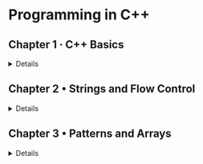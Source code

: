 # Programming in C++

## Chapter 1 · C++ Basics

<details>

<summary>Details</summary>

### Introduction to C++

- [Hello World](./Chapter%201%3A%20C%2B%2B%20Basics/1.%20Introduction%20to%20C%2B%2B/01.Hello%20World.cpp)
- [Print Two Lines](./Chapter%201%3A%20C%2B%2B%20Basics/1.%20Introduction%20to%20C%2B%2B/02.Print%20Two%20Lines.cpp)

### Variables

- [String to Integer](./Chapter%201%3A%20C%2B%2B%20Basics/2.Variables/String%20to%20Integer.cpp)
- [String to Boolean](./Chapter%201%3A%20C%2B%2B%20Basics/2.Variables/String%20to%20Boolean.cpp)
- [Integer to string](./Chapter%201%3A%20C%2B%2B%20Basics/2.Variables/Integer%20to%20string.cpp)

### Operators

- [Add Two Numbers](./Chapter%201%3A%20C%2B%2B%20Basics//3.Operators/01.Add%20Two%20Numbers.cpp)
- [Checking Boolean Equality](./Chapter%201%3A%20C%2B%2B%20Basics//3.Operators/02.Checking%20Boolean%20Equality.cpp)
- [Comparing Numbers](./Chapter%201%3A%20C%2B%2B%20Basics//3.Operators/03.Comparing%20Numbers.cpp)
- [Multiplying Numbers](./Chapter%201%3A%20C%2B%2B%20Basics//3.Operators/04.Multiplying%20Numbers.cpp)
- [Checking Boolean Inequality](./Chapter%201%3A%20C%2B%2B%20Basics//3.Operators/05.Checking%20Boolean%20Inequality.cpp)
- [Subtracting Numbers](./Chapter%201%3A%20C%2B%2B%20Basics//3.Operators/06.Subtracting%20Numbers.cpp)
- [Checking Value Equality](./Chapter%201%3A%20C%2B%2B%20Basics//3.Operators/07.Checking%20Value%20Equality.cpp)
- [Checking Less Than](./Chapter%201%3A%20C%2B%2B%20Basics//3.Operators/08.Checking%20Less%20Than.cpp)
- [Dividing Numbers](./Chapter%201%3A%20C%2B%2B%20Basics//3.Operators/09.Dividing%20Numbers.cpp)
- [Checking Value Inequality](./Chapter%201%3A%20C%2B%2B%20Basics//3.Operators/10.Checking%20Value%20Inequality.cpp)
- [Finding Remainders](./Chapter%201%3A%20C%2B%2B%20Basics//3.Operators/11.Finding%20Remainders.cpp)
- [Incrementing](./Chapter%201%3A%20C%2B%2B%20Basics//3.Operators/12.Incrementing.cpp)
- [Decrementing](./Chapter%201%3A%20C%2B%2B%20Basics//3.Operators/13.Decrementing.cpp)
- [Adding and Assigning](./Chapter%201%3A%20C%2B%2B%20Basics//3.Operators/14.Adding%20and%20Assigning.cpp)
- [Multiplying and Assigning](./Chapter%201%3A%20C%2B%2B%20Basics//3.Operators/15.Multiplying%20and%20Assigning.cpp)
- [Area of a Square](./Chapter%201%3A%20C%2B%2B%20Basics//3.Operators/16.Area%20of%20a%20Square.cpp)
- [Nth Term in an AP](./Chapter%201%3A%20C%2B%2B%20Basics//3.Operators/17.Nth%20Term%20in%20an%20AP.cpp)
- [Calculate area of Circle](./Chapter%201%3A%20C%2B%2B%20Basics//3.Operators/18.Calculate%20area%20of%20Circle.cpp)
- [Fahrenheit to Celcius](./Chapter%201%3A%20C%2B%2B%20Basics//3.Operators/19.Fahrenheit%20to%20Celcius.cpp)
- [Calculate volume of Cylinder](./Chapter%201%3A%20C%2B%2B%20Basics//3.Operatrs/20.Calculate%20volume%20of%20Cylinder.cpp)

</details>

## Chapter 2 • Strings and Flow Control

<details>

<summary>Details</summary>

### Strings and Math functions

- [Waiting Time](./Chapter%202%3A%20Strings%20and%20Flow%20Control/1.Strings%20and%20Math%20functions/01.Waiting%20Time.cpp)
- [Nobits's Test](./Chapter%202%3A%20Strings%20and%20Flow%20Control/1.Strings%20and%20Math%20functions/02.Nobitas's%20Test.cpp)
- [Ram Grades](./Chapter%202%3A%20Strings%20and%20Flow%20Control/1.Strings%20and%20Math%20functions/03.Ram%20Grades.cpp)
- [Increment and Decrement](./Chapter%202%3A%20Strings%20and%20Flow%20Control/1.Strings%20and%20Math%20functions/04.Increment%20and%20Decrement.cpp)
- [Nobita and Profit](./Chapter%202%3A%20Strings%20and%20Flow%20Control/1.Strings%20and%20Math%20functions/05.Nobita%20and%20Profit.cpp)
- [Operators](./Chapter%202%3A%20Strings%20and%20Flow%20Control/1.Strings%20and%20Math%20functions/06.Operators.cpp)
- [Simple Sum](./Chapter%202%3A%20Strings%20and%20Flow%20Control/1.Strings%20and%20Math%20functions/07.Simple%20Sum.cpp)
- [Dishes](./Chapter%202%3A%20Strings%20and%20Flow%20Control/1.Strings%20and%20Math%20functions/08.Dishes.cpp)
- [Steps Execution](./Chapter%202%3A%20Strings%20and%20Flow%20Control/1.Strings%20and%20Math%20functions/09.Steps%20Execution.cpp)
- [Nth term of GP](./Chapter%202%3A%20Strings%20and%20Flow%20Control/1.Strings%20and%20Math%20functions/10.Nth%20term%20of%20GP.cpp)
- [Distance between two points](./Chapter%202%3A%20Strings%20and%20Flow%20Control/1.Strings%20and%20Math%20functions/11.Distance%20between%20two%20points.cpp)
- [Length of Strings](./Chapter%202%3A%20Strings%20and%20Flow%20Control/1.Strings%20and%20Math%20functions/12.Length%20of%20Strings.cpp)
- [Adds two strings](./Chapter%202%3A%20Strings%20and%20Flow%20Control/1.Strings%20and%20Math%20functions/13.Adds%20two%20Strings.cpp)
- [Compare two strings](./Chapter%202%3A%20Strings%20and%20Flow%20Control/1.Strings%20and%20Math%20functions/14.Compare%20two%20strings.cpp)
- [Compare three Strings](../Chapter%202%3A%20Strings%20and%20Flow%20Control/1.Strings%20and%20Math%20functions/15.Compare%20three%20Strings.cpp)

### Conditional Statements

- [Positive or Negative number](./Chapter%202%3A%20Strings%20and%20Flow%20Control/2.Conditional%20Statements/01.Positive%20or%20Negative%20number.cpp)
- [Greater of two numbers](./Chapter%202%3A%20Strings%20and%20Flow%20Control/2.Conditional%20Statements/02.Greater%20of%20two%20numbers.cpp)
- [Grades](./Chapter%202%3A%20Strings%20and%20Flow%20Control/2.Conditional%20Statements/03.Grades.cpp)
- [Leap Year](./Chapter%202%3A%20Strings%20and%20Flow%20Control/2.Conditional%20Statements/04.Leap%20Yead.cpp)
- [Odd or Even Numbers](./Chapter%202%3A%20Strings%20and%20Flow%20Control/2.Conditional%20Statements/05.Odd%20or%20Even%20Numbers.cpp)

### Switch Case and Loops

- [Greatest of Three Numbers](./Chapter%202%3A%20Strings%20and%20Flow%20Control/3.Switch%20Case%20and%20Loops/01.Greatest%20of%20Three%20numbers.cpp)
- [Days of week](./Chapter%202%3A%20Strings%20and%20Flow%20Control/3.Switch%20Case%20and%20Loops/02.Days%20of%20week.cpp)
- [Sum of first N natural numbers](./Chapter%202%3A%20Strings%20and%20Flow%20Control/3.Switch%20Case%20and%20Loops/03.Sum%20of%20first%20N%20natural%20numbers.cpp)
- [Months of the year](./Chapter%202%3A%20Strings%20and%20Flow%20Control/3.Switch%20Case%20and%20Loops/04.Months%20of%20the%20year.cpp)
- [Sum of numbers in a range](./Chapter%202%3A%20Strings%20and%20Flow%20Control/3.Switch%20Case%20and%20Loops/06.Sum%20of%20numbers%20in%20a%20range.cpp)
- [Factorial](./Chapter%202%3A%20Strings%20and%20Flow%20Control/3.Switch%20Case%20and%20Loops/05.Factorial.cpp)
- [Fibonacci Series](./Chapter%202%3A%20Strings%20and%20Flow%20Control/3.Switch%20Case%20and%20Loops/07.Fibonacci%20Series.cpp)

</details>

## Chapter 3 • Patterns and Arrays

<details>

<summary>Details</summary>

### Patterns

- [Pyramid Pattern](./Chapter%203%3A%20Patterns%20and%20Arrays/1.Patterns/01.Pyramid%20Pattern.cpp)
- [Star Pattern](./Chapter%203%3A%20Patterns%20and%20Arrays/1.Patterns/02.Star%20pattern.cpp)
- [Star Pattern 2](./Chapter%203%3A%20Patterns%20and%20Arrays/1.Patterns/03.Star%20pattern%202.cpp)
- [Print Number Pattern](./Chapter%203%3A%20Patterns%20and%20Arrays/1.Patterns/04.Print%20Number%20Pattern.cpp)
- [Print Number Pattern 2](./Chapter%203%3A%20Patterns%20and%20Arrays/1.Patterns/05.Print%20Number%20Pattern%202.cpp)
- [Triangle pattern print](./Chapter%203%3A%20Patterns%20and%20Arrays/1.Patterns/06.Triangle%20Pattern.cpp)

### 1D Arrays and Pointers

- [Sum of numbers in array](./Chapter%203%3A%20Patterns%20and%20Arrays/2.1D%20Arrays%20and%20Pointers/01.Sum%20of%20numbers%20in%20array.cpp)
- [Maximum number in an array](./Chapter%203%3A%20Patterns%20and%20Arrays/2.1D%20Arrays%20and%20Pointers/01.Sum%20of%20numbers%20in%20array.cpp)
- [Count even numbers in array](./Chapter%203%3A%20Patterns%20and%20Arrays/2.1D%20Arrays%20and%20Pointers/03.Count%20even%20numbers%20in%20array.cpp)
- [Minimum number in an array](./Chapter%203%3A%20Patterns%20and%20Arrays/2.1D%20Arrays%20and%20Pointers/04.Minimum%20number%20in%20an%20array.cpp)
- [Average of all numbers in an array](./Chapter%203%3A%20Patterns%20and%20Arrays/2.1D%20Arrays%20and%20Pointers/05.%20Average%20of%20all%20numbers%20in%20an%20array.cpp)
- [Replace even number by 0 and odd by 1](./Chapter%203%3A%20Patterns%20and%20Arrays/2.1D%20Arrays%20and%20Pointers/06.Replace%20even%20number%20by%200%20and%20odd%20by%201.cpp)
- [Reverse an Array](./Chapter%203%3A%20Patterns%20and%20Arrays/2.1D%20Arrays%20and%20Pointers/07.Reverse%20an%20Array.cpp)
- [Sum of all positive numbers in array](./Chapter%203%3A%20Patterns%20and%20Arrays/2.1D%20Arrays%20and%20Pointers/08.Sum%20of%20all%20positive%20numbers%20in%20array.cpp)
- [Pair with given sum](./Chapter%203%3A%20Patterns%20and%20Arrays/2.1D%20Arrays%20and%20Pointers/09.Pair%20with%20given%20sum.cpp)
- [Sum of numbers in array](./Chapter%203%3A%20Patterns%20and%20Arrays/2.1D%20Arrays%20and%20Pointers/01.Sum%20of%20numbers%20in%20array.cpp)
- [Maximum number in an array](./Chapter%203%3A%20Patterns%20and%20Arrays/2.1D%20Arrays%20and%20Pointers/01.Sum%20of%20numbers%20in%20array.cpp)
- [Count even numbers in array](../Chapter%203%3A%20Patterns%20and%20Arrays/2.1D%20Arrays%20and%20Pointers/03.Count%20even%20numbers%20in%20array.cpp)
- [Minimum number in an array](../Chapter%203%3A%20Patterns%20and%20Arrays/2.1D%20Arrays%20and%20Pointers/04.Minimum%20number%20in%20an%20array.cpp)
- [Average of all numbers in an array](../Chapter%203%3A%20Patterns%20and%20Arrays/2.1D%20Arrays%20and%20Pointers/05.%20Average%20of%20all%20numbers%20in%20an%20array.cpp)
- [Replace even number by 0 and odd by 1](../Chapter%203%3A%20Patterns%20and%20Arrays/2.1D%20Arrays%20and%20Pointers/06.Replace%20even%20number%20by%200%20and%20odd%20by%201.cpp)
- [Reverse an Array](../Chapter%203%3A%20Patterns%20and%20Arrays/2.1D%20Arrays%20and%20Pointers/07.Reverse%20an%20Array.cpp)
- [Sum of all positive numbers in array](../Chapter%203%3A%20Patterns%20and%20Arrays/2.1D%20Arrays%20and%20Pointers/08.Sum%20of%20all%20positive%20numbers%20in%20array.cpp)
- [Pair with given sum](../Chapter%203%3A%20Patterns%20and%20Arrays/2.1D%20Arrays%20and%20Pointers/09.Pair%20with%20given%20sum.cpp)

## 2D Arrays

- [Maximum Element in 2D array](./Chapter%203%3A%20Patterns%20and%20Arrays/3.2D%20Arrays/01.Maximum%20Element%20in%202D%20array.cpp)
- [Sum of all elements in 2D array](./Chapter%203%3A%20Patterns%20and%20Arrays/3.2D%20Arrays/02.Sum%20of%20all%20elements%20in%202D%20array.cpp)
- [Row with maximum ones](../Chapter%203%3A%20Patterns%20and%20Arrays/3.2D%20Arrays/03.Row%20with%20maximum%20ones.cpp)
- [Minimum Element in 2D array](./Chapter%203%3A%20Patterns%20and%20Arrays/3.2D%20Arrays/04.Minimum%20Element%20in%202D%20array.cpp)
- [Average of all elements in 2D array](./Chapter%203%3A%20Patterns%20and%20Arrays/3.2D%20Arrays/05.Average%20of%20all%20elements%20in%202D%20array.cpp)
- [Sum of diagonal elements](./Chapter%203%3A%20Patterns%20and%20Arrays/3.2D%20Arrays/06.Sum%20of%20diagonal%20elements.cpp)
- [Searching an element](./Chapter%203%3A%20Patterns%20and%20Arrays/3.2D%20Arrays/07.Searching%20an%20element.cpp)
- [Maximum element in each row](./Chapter%203%3A%20Patterns%20and%20Arrays/3.2D%20Arrays/08.Maximum%20element%20in%20each%20row.cpp)
- [Sum of anti diagonal elements](./Chapter%203%3A%20Patterns%20and%20Arrays/3.2D%20Arrays/09.Sum%20of%20anti%20diagonal%20elements.cpp)


</details>
